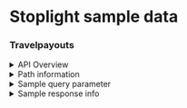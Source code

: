 # Stoplight sample data

### Travelpayouts

<details>

<summary>API Overview</summary>

API Overview information:

* _1.0 \[Version]_: 3
* _\[Name]_: Travelpayouts API
* _Description …_: Returns the cheapest tickets for specific dates. This sample Swagger file covers the `current` endpoint only from the Travelpayouts API. All parameters are optional, but you must select at least `destination` or `origin` parameter. By default this endpoint retrieves **chepeast ticket**.

**Servers +**

* __[_https://api.travelpayouts.com/aviasales/v3/prices\_for\_dates_](https://api.travelpayouts.com/aviasales/v3/prices\_for\_dates)__
* _Name (optional)_: Production

**Security schemes +**

* _left drop-down menu_: apiKey
* _key_: 3c63416a24d3b969da6df9271faa9d6e
* _name_: token
* _right drop-down menu_: query

**Global security +**

* Select **key**

**Contact**

* _Contact Name_: Support
* _Contact Url_: [https://support.travelpayouts.com/](https://support.travelpayouts.com/)
* _Contact Email_: someone@gmail.com
* _Terms of Service URL_: [https://support.travelpayouts.com/hc/en-us/articles/360004162111-Terms-of-the-Travelpayouts-Travel-Affiliate-Network](https://support.travelpayouts.com/hc/en-us/articles/360004162111-Terms-of-the-Travelpayouts-Travel-Affiliate-Network)

**License**

* _License (MIT, Apache 2.0, etc)_: Attribution-ShareAlike 4.0 International (CC BY-SA 4.0)
* _License URL_: https://creativecommons.org/licenses/by-sa/4.0/

</details>

<details>

<summary>Path information</summary>

Paths:

* _/_prices\_for\_dates
* _\[Operation]_: GET
* _Operation ID_: get-prices\_for\_dates
* _Description_: Access current weather data for any location on Earth including over 200,000 cities! Current weather is frequently updated based on global models and data from more than 40,000 weather stations.

</details>

<details>

<summary>Sample query parameter</summary>



* **currency** — the currency of prices. The default value is RUB

<!---->

* **origin** — An IATA code of a city or an airport of the origin

<!---->

* **destination** — An IATA code of a city or an airport of the destination (if you don't specify origin parameter, you must set destination)

<!---->

* **departure\_at** — the departure date (`YYYY-MM` or `YYYY-MM-DD`)

<!---->

* **return\_at** — the return date. For one-way tickets do not specify it

<!---->

* **direct** — non-stop tickets, `true` or `false`. By default:  `false`

<!---->

* **market** — sets the market of the data source (by default, ru)

<!---->

* **limit** — the total number of records on a page. The default value — 30. The maximum value — 1000

<!---->

* **page** — a page number, is used to skip some massive of results. For example, if we want to get the entries from 100 to 150, we need to set `page=3`, and `limit=50`

<!---->

* **sorting** — the assorting of prices:
  * **price** — by the price (the default value). For the directions, only city — city assorting by the price is possible
  * **route** — by the popularity of a route.

<!---->

* **unique** — returning only unique routes, if only `origin` is specified, `true` or `false`. By default: `false`

<!---->

* **token** — your API token.

</details>

<details>

<summary>Sample response info</summary>

* **origin** — the point of departure
* **destination** — the point of destination
* **origin\_airport** — the IATA of the origin airport
* **destination\_airport** — the IATA of the destination airport
* **price** — price of the ticket
* **airline** — the IATA of the airline
* **flight\_number** — flight number
* **departure\_at** — departure date
* **return\_at** — return date
* **transfers** — number of stops on the way to the destination
* **return\_transfers** — number of stops on the way back
* **duration** — the flight duration in minutes
* **link** — the ticket link. Add the code to the URL [https://www.aviasales.com/](https://www.aviasales.com/search/) to open the search results on the given route on Aviasales. Use our [link generator](https://support.travelpayouts.com/hc/en-us/articles/360027634052-How-to-create-a-link-to-any-page-of-the-travel-brand-s-website) to create your partner link out of the resulting link
* **currency** — the currency of prices.

</details>

